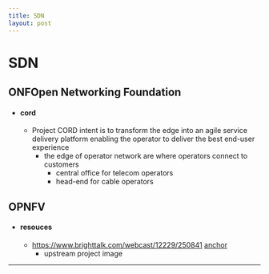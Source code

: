 ```yaml
---
title: SDN
layout: post
---
```

    
# SDN

## ONFOpen Networking Foundation 
* #### cord 
	* Project CORD intent is to transform the edge into an agile service delivery platform enabling the operator to deliver the best end-user experience 
		* the edge of operator network are where operators connect to customers 
			* central office for telecom operators 
			* head-end for cable operators 

## OPNFV 
* #### resouces 
	* https://www.brighttalk.com/webcast/12229/250841 [anchor](https://www.brighttalk.com/webcast/12229/250841 "anchor")
		* upstream project image 

---
